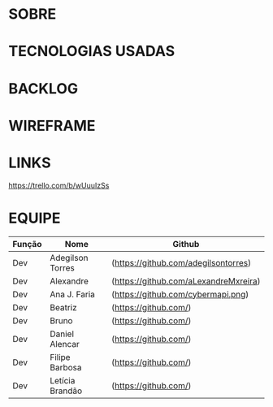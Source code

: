 
# SOBRE

# TECNOLOGIAS USADAS

# BACKLOG

# WIREFRAME

# LINKS
https://trello.com/b/wUuuIzSs

# EQUIPE


| Função        | Nome              | Github    |
| ------------- | ----------------- |------------|
| Dev           | Adegilson Torres  | (https://github.com/adegilsontorres)|
| Dev           | Alexandre         | (https://github.com/aLexandreMxreira)|
| Dev           | Ana J. Faria      | (https://github.com/cybermapi.png)|
| Dev           | Beatriz           | (https://github.com/)|
| Dev           | Bruno             | (https://github.com/)|
| Dev           | Daniel Alencar    | (https://github.com/)|
| Dev           | Filipe Barbosa    | (https://github.com/)|
| Dev           | Letícia Brandão   | (https://github.com/)|


